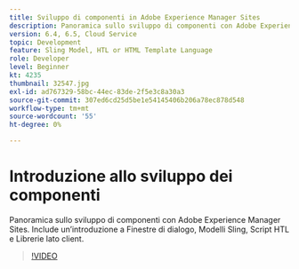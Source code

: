 ```yaml
---
title: Sviluppo di componenti in Adobe Experience Manager Sites
description: Panoramica sullo sviluppo di componenti con Adobe Experience Manager Sites. Include un’introduzione a Finestre di dialogo, Modelli Sling, Script HTL e Librerie lato client.
version: 6.4, 6.5, Cloud Service
topic: Development
feature: Sling Model, HTL or HTML Template Language
role: Developer
level: Beginner
kt: 4235
thumbnail: 32547.jpg
exl-id: ad767329-58bc-44ec-83de-2f5e3c8a30a3
source-git-commit: 307ed6cd25d5be1e54145406b206a78ec878d548
workflow-type: tm+mt
source-wordcount: '55'
ht-degree: 0%

---
```


# Introduzione allo sviluppo dei componenti

Panoramica sullo sviluppo di componenti con Adobe Experience Manager Sites. Include un’introduzione a Finestre di dialogo, Modelli Sling, Script HTL e Librerie lato client.

>[!VIDEO](https://video.tv.adobe.com/v/32547/?quality=12&learn=on)
